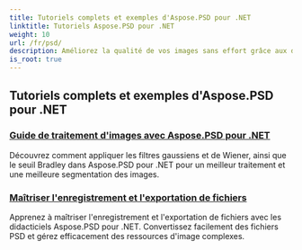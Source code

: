 ```yaml
---
title: Tutoriels complets et exemples d'Aspose.PSD pour .NET
linktitle: Tutoriels Aspose.PSD pour .NET
weight: 10
url: /fr/psd/
description: Améliorez la qualité de vos images sans effort grâce aux didacticiels Aspose.PSD pour .NET. Maîtrisez le traitement des images, la manipulation des fichiers PSD, la gestion du texte et des polices, et bien plus encore.
is_root: true
---
```

## Tutoriels complets et exemples d'Aspose.PSD pour .NET 
### [Guide de traitement d'images avec Aspose.PSD pour .NET](./guide-image-processing/)
Découvrez comment appliquer les filtres gaussiens et de Wiener, ainsi que le seuil Bradley dans Aspose.PSD pour .NET pour un meilleur traitement et une meilleure segmentation des images.
### [Maîtriser l'enregistrement et l'exportation de fichiers](./mastering-file-saving-and-exporting/)
Apprenez à maîtriser l'enregistrement et l'exportation de fichiers avec les didacticiels Aspose.PSD pour .NET. Convertissez facilement des fichiers PSD et gérez efficacement des ressources d'image complexes.